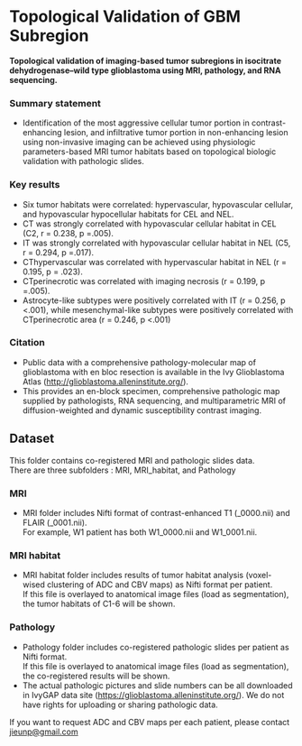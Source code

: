 # Topological Validation of GBM Subregion
**Topological validation of imaging-based tumor subregions in isocitrate dehydrogenase–wild type glioblastoma using MRI, pathology, and RNA sequencing.**

### Summary statement
- Identification of the most aggressive cellular tumor portion in contrast-enhancing lesion, and infiltrative tumor portion in non-enhancing lesion using non-invasive imaging can be achieved using physiologic parameters-based MRI tumor habitats based on topological biologic validation with pathologic slides.

### Key results
- Six tumor habitats were correlated: hypervascular, hypovascular cellular, and hypovascular hypocellular habitats for CEL and NEL.
- CT was strongly correlated with hypovascular cellular habitat in CEL (C2, r = 0.238, p =.005).
- IT was strongly correlated with hypovascular cellular habitat in NEL (C5, r = 0.294, p =.017).
- CThypervascular was correlated with hypervascular habitat in NEL (r = 0.195, p = .023).
- CTperinecrotic was correlated with imaging necrosis (r = 0.199, p =.005).
- Astrocyte-like subtypes were positively correlated with IT (r = 0.256, p <.001), while mesenchymal-like subtypes were positively correlated with CTperinecrotic area (r = 0.246, p <.001)

### Citation
- Public data with a comprehensive pathology-molecular map of glioblastoma with en bloc resection is available in the Ivy Glioblastoma Atlas (http://glioblastoma.alleninstitute.org/).
- This provides an en-block specimen, comprehensive pathologic map supplied by pathologists, RNA sequencing, and multiparametric MRI of diffusion-weighted and dynamic susceptibility contrast imaging.

## Dataset
This folder contains co-registered MRI and pathologic slides data.  
There are three subfolders : MRI, MRI_habitat, and Pathology

### MRI
- MRI folder includes Nifti format of contrast-enhanced T1 (_0000.nii) and FLAIR (_0001.nii).  
For example, W1 patient has both W1_0000.nii and W1_0001.nii.

### MRI habitat
- MRI habitat folder includes results of tumor habitat analysis (voxel-wised clustering of ADC and CBV maps) as Nifti format per patient.  
If this file is overlayed to anatomical image files (load as segmentation), the tumor habitats of C1-6 will be shown. 

### Pathology
- Pathology folder includes co-registered pathologic slides per patient as Nifti format.  
If this file is overlayed to anatomical image files (load as segmentation), the co-registered results will be shown. 
- The actual pathologic pictures and slide numbers can be all downloaded in IvyGAP data site (https://glioblastoma.alleninstitute.org/). We do not have rights for uploading or sharing pathologic data.

If you want to request ADC and CBV maps per each patient, please contact jieunp@gmail.com

